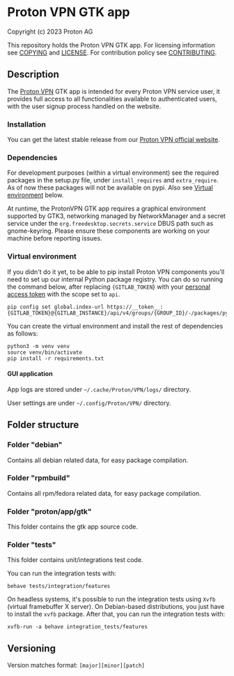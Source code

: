 # Proton VPN GTK app

Copyright (c) 2023 Proton AG

This repository holds the Proton VPN GTK app.
For licensing information see [COPYING](COPYING.md) and [LICENSE](LICENSE).
For contribution policy see [CONTRIBUTING](CONTRIBUTING.md).

## Description

The [Proton VPN](https://protonvpn.com) GTK app is intended for every Proton VPN service user, it provides full access to all functionalities available to authenticated users, with the user signup process handled on the website.

### Installation

You can get the latest stable release from our [Proton VPN official website](https://protonvpn.com/download-linux).

### Dependencies

For development purposes (within a virtual environment) see the required packages in the setup.py file, under `install_requires` and `extra_require`. As of now these packages will not be available on pypi. Also see [Virtual environment](#virtual-environment) below.

At runtime, the ProtonVPN GTK app requires a graphical environment supported by GTK3, networking managed by NetworkManager and a secret service under the `org.freedesktop.secrets.service` DBUS path such as gnome-keyring. Please ensure these components are working on your machine before reporting issues.

### Virtual environment

If you didn't do it yet, to be able to pip install Proton VPN components you'll
need to set up our internal Python package registry. You can do so running the
command below, after replacing `{GITLAB_TOKEN`} with your
[personal access token](https://docs.gitlab.com/ee/user/profile/personal_access_tokens.html)
with the scope set to `api`.

```shell
pip config set global.index-url https://__token__:{GITLAB_TOKEN}@{GITLAB_INSTANCE}/api/v4/groups/{GROUP_ID}/-/packages/pypi/simple
```

You can create the virtual environment and install the rest of dependencies as
follows:

```shell
python3 -m venv venv
source venv/bin/activate
pip install -r requirements.txt
```

#### GUI application

App logs are stored under `~/.cache/Proton/VPN/logs/` directory.

User settings are under `~/.config/Proton/VPN/` directory.

## Folder structure

### Folder "debian"

Contains all debian related data, for easy package compilation.

### Folder "rpmbuild"

Contains all rpm/fedora related data, for easy package compilation.

### Folder "proton/app/gtk"

This folder contains the gtk app source code.

### Folder "tests"

This folder contains unit/integrations test code.

You can run the integration tests with:

```shell
behave tests/integration/features
```

On headless systems, it's possible to run the integration tests using `Xvfb`
(virtual framebuffer X server). On Debian-based distributions, you just have
to install the `xvfb` package. After that, you can run the integration tests with:

```shell
xvfb-run -a behave integration_tests/features
```

## Versioning
Version matches format: `[major][minor][patch]`
